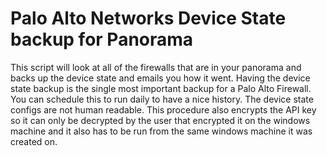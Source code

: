 # Palo Alto Networks Device State backup for Panorama
This script will look at all of the firewalls that are in your panorama and backs up the device state and emails you how it went. Having the device state backup is the single most important backup for a Palo Alto Firewall. You can schedule this to run daily to have a nice history. The device state configs are not human readable. This procedure also encrypts the API key so it can only be decrypted by the user that encrypted it on the windows machine and it also has to be run from the same windows machine it was created on. 
